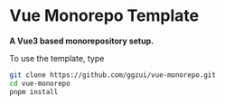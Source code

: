 # Vue Monorepo Template

**A Vue3 based monorepository setup.**

To use the template, type

```bash
git clone https://github.com/ggzui/vue-monorepo.git
cd vue-monorepo
pnpm install
```
